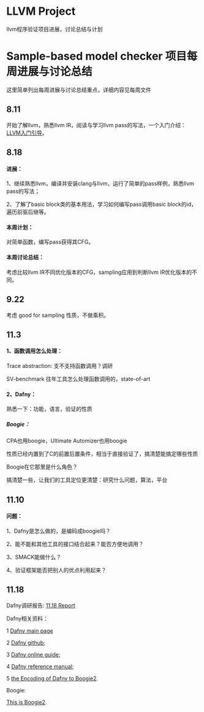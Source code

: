 # LLVM Project
llvm程序验证项目进展，讨论总结与计划

# Sample-based model checker 项目每周进展与讨论总结

这里简单列出每周进展与讨论总结重点，详细内容见每周文件

## 8.11

开始了解llvm，熟悉llvm IR，阅读与学习llvm pass的写法，一个入门介绍：[LLVM入门引导](https://zhuanlan.zhihu.com/p/122522485)。

## 8.18

#### 进展：

1、继续熟悉llvm，编译并安装clang与llvm，运行了简单的pass样例，熟悉llvm pass的写法；

2、了解了basic block类的基本用法，学习如何编写pass调用basic block的id，遍历前驱后继等。

#### 本周计划：

对简单函数，编写pass获得其CFG。

#### 本周讨论总结：

考虑比较llvm IR不同优化版本的CFG，sampling应用到判断llvm IR优化版本的不同。

## 9.22

考虑 good for sampling 性质，不做乘积。

## 11.3

#### 1、函数调用怎么处理：

Trace abstraction: 支不支持函数调用？调研

SV-benchmark 往年工具怎么处理函数调用的，state-of-art

#### 2、Dafny：
	
熟悉一下：功能，语言，验证的性质
	
##### Boogie：
	
CPA也用boogie，Ultimate Automizer也用boogie
  
性质已经内置到了C的前置后置条件，相当于直接验证了，搞清楚能搞定哪些性质
  
Boogie在它那里是什么角色？
  
搞清楚一些，让我们的工具定位更清楚：研究什么问题，算法，平台

## 11.10

#### 问题：

1、Dafny是怎么做的，是编码成boogie吗？

2、能不能和其他工具的接口结合起来？能否方便地调用？

3、SMACK能做什么？

4、验证框架能否把别人的优点利用起来？

## 11.18

Dafny调研报告: [11.18 Report](https://github.com/fengwz17/LLVM-Project/blob/master/11.18%20Survey%20of%20Dafny%20and%20related%20verification%20tools.pdf)

Dafny相关资料：

1 [Dafny main page](https://www.microsoft.com/en-us/research/project/dafny-a-language-and-program-verifier-for-functional-correctness/)

2 [Dafny github](https://github.com/dafny-lang/dafny);

3 [Dafny online guide](https://rise4fun.com/Dafny/tutorial/Guide);

4 [Dafny reference manual](https://dafny-lang.github.io/dafny/DafnyReferenceManual/DafnyRef);

5 [the Encoding of Dafny to Boogie2](https://www.microsoft.com/en-us/research/uploads/prod/2008/12/Dafny_krml190.pdf).

Boogie:

[This is Boogie2](https://www.microsoft.com/en-us/research/publication/this-is-boogie-2-2/?from=https%3A%2F%2Fresearch.microsoft.com%2Fen-us%2Fum%2Fpeople%2Fleino%2Fpapers%2Fkrml178.pdf).
